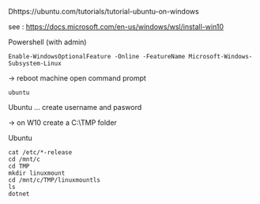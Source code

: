 Dhttps://ubuntu.com/tutorials/tutorial-ubuntu-on-windows

see : https://docs.microsoft.com/en-us/windows/wsl/install-win10

Powershell (with admin)

	Enable-WindowsOptionalFeature -Online -FeatureName Microsoft-Windows-Subsystem-Linux


-> reboot machine
open command prompt

	ubuntu
Ubuntu ... create username and pasword

-> on W10 create a C:\TMP folder

Ubuntu

    cat /etc/*-release
    cd /mnt/c
    cd TMP
    mkdir linuxmount
    cd /mnt/c/TMP/linuxmountls    
    ls
    dotnet
    
<!--stackedit_data:
eyJoaXN0b3J5IjpbLTEyNTE1MTUyNDAsNzg3MTM2NjI0XX0=
-->